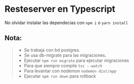 # Resteserver en Typescript

No olvidar instalar las dependecias con ```npm i``` o ```yarn install```

## Nota:
> * Se trabaja con bd postgres.
> * Se usa db-migrate para las migraciones.
> * Ejecutar ```npm run migrate``` para ejecutar migraciones
> * Para que siempre compile ```tsc --watch```
> * Para levantar con nodemon ```nodemon dist/app```
> * Ejecutar ```npm run down``` para rollback